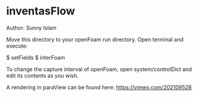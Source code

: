 # inventasFlow
Author: Sunny Islam

Move this directory to your openFoam run directory. Open terminal and execute:

$ setFields
$ interFoam

To change the capture interval of openFoam, open system/controlDict and edit its contents as you wish.

A rendering in paraView can be found here: https://vimeo.com/202109528
